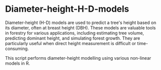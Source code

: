 # Diameter-height-H-D-models
Diameter-height (H-D) models are used to predict a tree's height based on its diameter, often at breast height (DBH). These models are valuable tools in forestry for various applications, including estimating tree volume, predicting dominant height, and simulating forest growth. They are particularly useful when direct height measurement is difficult or time-consuming. 

This script performs diameter-height modelling using various non-linear models in R.
